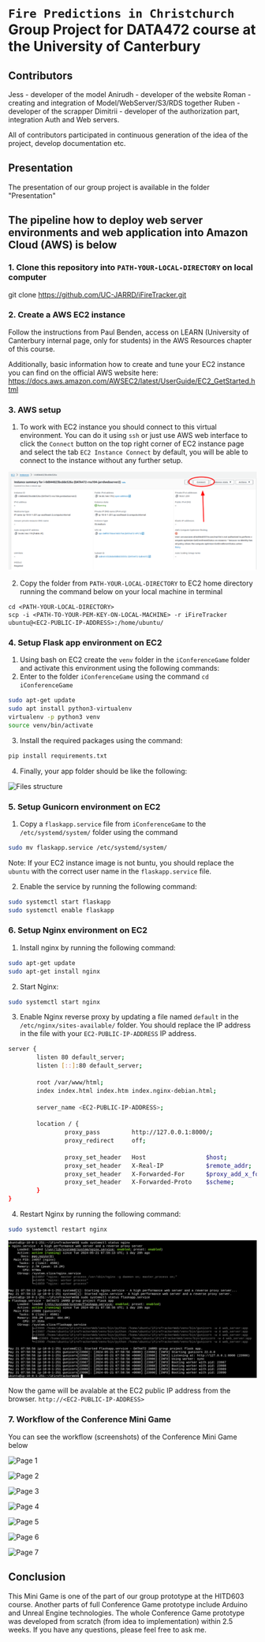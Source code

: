 # `Fire Predictions in Christchurch` Group Project for DATA472 course at the University of Canterbury

## Contributors

Jess - developer of the model
Anirudh - developer of the website
Roman - creating and integration of Model/WebServer/S3/RDS together
Ruben - developer of the scrapper
Dimitrii - developer of the authorization part, integration Auth and Web servers.

All of contributors participated in continuous generation of the idea of the project, develop documentation etc.

## Presentation

The presentation of our group project is available in the folder "Presentation"


## The pipeline how to deploy web server environments and web application into Amazon Cloud (AWS) is below


### 1. Clone this repository into `PATH-YOUR-LOCAL-DIRECTORY` on local computer

git clone https://github.com/UC-JARRD/iFireTracker.git


### 2. Create a AWS EC2 instance

Follow the instructions from Paul Benden, access on LEARN (University of Canterbury internal page, only for students) in the AWS Resources chapter of this course.   

Additionally, basic information how to create and tune your EC2 instance you can find on the official AWS website here: https://docs.aws.amazon.com/AWSEC2/latest/UserGuide/EC2_GetStarted.html


### 3. AWS setup

1. To work with EC2 instance you should connect to this virtual environment. You can do it using `ssh` or just use AWS web interface to click the `Connect` button on the top right corner of EC2 instance page and select the tab `EC2 Instance Connect` by default, you will be able to connect to the instance without any further setup.

![AWS connection](./images_for_readme/aws-conn.png)

2. Copy the folder from `PATH-YOUR-LOCAL-DIRECTORY` to EC2 home directory running the command below on your local machine in terminal

```
cd <PATH-YOUR-LOCAL-DIRECTORY>
scp -i <PATH-TO-YOUR-PEM-KEY-ON-LOCAL-MACHINE> -r iFireTracker ubuntu@<EC2-PUBLIC-IP-ADDRESS>:/home/ubuntu/
```


### 4. Setup Flask app environment on EC2

1. Using bash on EC2 create the `venv` folder in the `iConferenceGame` folder and activate this environment using the following commands:
2. Enter to the folder `iConferenceGame` using the command `cd iConferenceGame`

```bash
sudo apt-get update
sudo apt install python3-virtualenv
virtualenv -p python3 venv
source venv/bin/activate
```

3. Install the required packages using the command: 

```bash
pip install requirements.txt
```

4. Finally, your app folder should be like the following:

![Files structure](./images_for_readme/aws-files.png)


### 5. Setup Gunicorn environment on EC2

1. Copy a `flaskapp.service` file from `iConferenceGame` to the `/etc/systemd/system/` folder using the command 

```bash
sudo mv flaskapp.service /etc/systemd/system/
```

Note: If your EC2 instance image is not buntu, you should replace the `ubuntu` with the correct user name in the `flaskapp.service` file.

2. Enable the service by running the following command:

```bash
sudo systemctl start flaskapp
sudo systemctl enable flaskapp
```

### 6. Setup Nginx environment on EC2 

1. Install nginx by running the following command:

```bash
sudo apt-get update
sudo apt-get install nginx
```

2. Start Nginx:

```bash
sudo systemctl start nginx
```

3. Enable Nginx reverse proxy by updating a file named `default` in the `/etc/nginx/sites-available/` folder. You should replace the IP address in the file with your `EC2-PUBLIC-IP-ADDRESS` IP address.

```bash
server {
        listen 80 default_server;
        listen [::]:80 default_server;

        root /var/www/html;
        index index.html index.htm index.nginx-debian.html;

        server_name <EC2-PUBLIC-IP-ADDRESS>;

        location / {
                proxy_pass         http://127.0.0.1:8000/;
                proxy_redirect     off;

                proxy_set_header   Host                 $host;
                proxy_set_header   X-Real-IP            $remote_addr;
                proxy_set_header   X-Forwarded-For      $proxy_add_x_forwarded_for;
                proxy_set_header   X-Forwarded-Proto    $scheme;
        }
}
```

4. Restart Nginx by running the following command:

```bash
sudo systemctl restart nginx
```

![Nginx and Flask status](./images_for_readme/nginx_flask_status.png)

Now the game will be avalable at the EC2 public IP address from the browser. `http://<EC2-PUBLIC-IP-ADDRESS>`


### 7. Workflow of the Conference Mini Game

You can see the workflow (screenshots) of the Conference Mini Game below

![Page 1](./images_for_readme/page1.jpg)

![Page 2](./images_for_readme/page2.jpg)

![Page 3](./images_for_readme/page3.jpg)

![Page 4](./images_for_readme/page4.jpg)

![Page 5](./images_for_readme/page5.jpg)

![Page 6](./images_for_readme/page6.jpg)

![Page 7](./images_for_readme/page7.jpg)


## Conclusion

This Mini Game is one of the part of our group prototype at the HITD603 course. Another parts of full Conference Game prototype include Arduino and Unreal Engine technologies. The whole Conference Game prototype was developed from scratch (from idea to implementation) within 2.5 weeks. If you have any questions, please feel free to ask me.